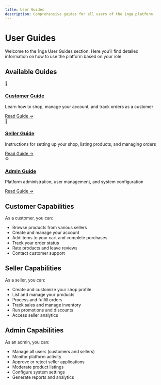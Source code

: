 ```yaml
---
title: User Guides
description: Comprehensive guides for all users of the 1nga platform
---
```


# User Guides

Welcome to the 1nga User Guides section. Here you'll find detailed information on how to use the platform based on your role.

## Available Guides

<div class="custom-card-grid">
  <div class="custom-card">
    <div class="card-title">
      <div class="icon">👤</div>
      <h3><a href="/guide/customer">Customer Guide</a></h3>
    </div>
    <p>Learn how to shop, manage your account, and track orders as a customer</p>
    <div class="card-footer">
      <a href="/guide/customer" class="action-link">Read Guide →</a>
    </div>
  </div>
  
  <div class="custom-card">
    <div class="card-title">
      <div class="icon">🏪</div>
      <h3><a href="/guide/seller">Seller Guide</a></h3>
    </div>
    <p>Instructions for setting up your shop, listing products, and managing orders</p>
    <div class="card-footer">
      <a href="/guide/seller" class="action-link">Read Guide →</a>
    </div>
  </div>
  
  <div class="custom-card">
    <div class="card-title">
      <div class="icon">⚙️</div>
      <h3><a href="/guide/admin">Admin Guide</a></h3>
    </div>
    <p>Platform administration, user management, and system configuration</p>
    <div class="card-footer">
      <a href="/guide/admin" class="action-link">Read Guide →</a>
    </div>
  </div>
</div>

## Customer Capabilities

As a customer, you can:
- Browse products from various sellers
- Create and manage your account
- Add items to your cart and complete purchases
- Track your order status
- Rate products and leave reviews
- Contact customer support

## Seller Capabilities

As a seller, you can:
- Create and customize your shop profile
- List and manage your products
- Process and fulfill orders
- Track sales and manage inventory
- Run promotions and discounts
- Access seller analytics

## Admin Capabilities

As an admin, you can:
- Manage all users (customers and sellers)
- Monitor platform activity
- Approve or reject seller applications
- Moderate product listings
- Configure system settings
- Generate reports and analytics 